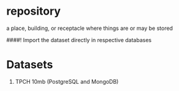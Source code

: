 # repository
a place, building, or receptacle where things are or may be stored

####! Import the dataset directly in respective databases

# Datasets
1. TPCH 10mb (PostgreSQL and MongoDB)
